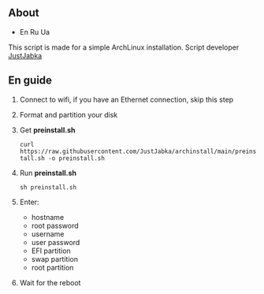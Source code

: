 ## About

- En Ru Ua

This script is made for a simple ArchLinux installation. Script developer [JustJabka](https://github.com/JustJabka)

## En guide
1. Connect to wifi, if you have an Ethernet connection, skip this step
2. Format and partition your disk
3. Get **preinstall.sh**

    ```curl https://raw.githubusercontent.com/JustJabka/archinstall/main/preinstall.sh -o preinstall.sh```

4. Run **preinstall.sh**

   ```sh preinstall.sh```

6. Enter:
    - hostname
    - root password
    - username
    - user password
    - EFI partition
    - swap partition
    - root partition

7. Wait for the reboot
